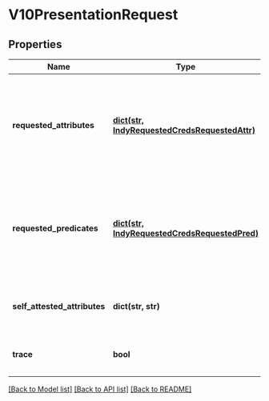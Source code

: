 # V10PresentationRequest

## Properties
Name | Type | Description | Notes
------------ | ------------- | ------------- | -------------
**requested_attributes** | [**dict(str, IndyRequestedCredsRequestedAttr)**](IndyRequestedCredsRequestedAttr.md) | Nested object mapping proof request attribute referents to requested-attribute specifiers | 
**requested_predicates** | [**dict(str, IndyRequestedCredsRequestedPred)**](IndyRequestedCredsRequestedPred.md) | Nested object mapping proof request predicate referents to requested-predicate specifiers | 
**self_attested_attributes** | **dict(str, str)** | Self-attested attributes to build into proof | 
**trace** | **bool** | Whether to trace event (default false) | [optional] 

[[Back to Model list]](../README.md#documentation-for-models) [[Back to API list]](../README.md#documentation-for-api-endpoints) [[Back to README]](../README.md)


